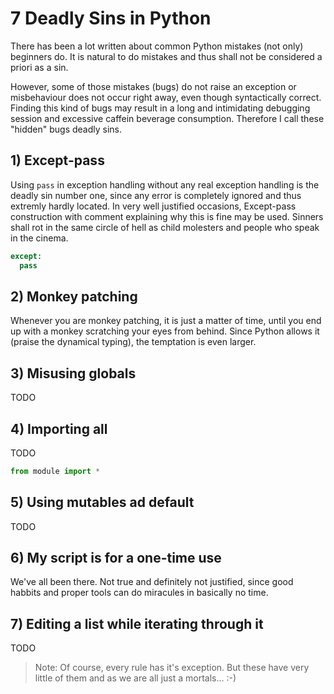# 7 Deadly Sins in Python

There has been a lot written about common Python mistakes (not only) beginners do. It is natural to do mistakes and thus shall not be considered a priori as a sin.

However, some of those mistakes (bugs) do not raise an exception or misbehaviour does not occur right away, even though syntactically correct. Finding this kind of bugs may result in a long and intimidating debugging session and excessive caffein beverage consumption. Therefore I call these "hidden" bugs deadly sins.

## 1) Except-pass

Using `pass` in exception handling without any real exception handling is the deadly sin number one, since any error is completely ignored and thus extremly hardly located. In very well justified occasions, Except-pass construction with comment explaining why this is fine may be used. Sinners shall rot in the same circle of hell as child molesters and people who speak in the cinema.
  ```python
  except:
    pass
  ```

## 2) Monkey patching

Whenever you are monkey patching, it is just a matter of time, until you end up with a monkey scratching your eyes from behind. Since Python allows it (praise the dynamical typing), the temptation is even larger.

## 3) Misusing globals

TODO

## 4) Importing all

TODO

```python
from module import *
```

## 5) Using mutables ad default

TODO

## 6) My script is for a one-time use

We've all been there. Not true and definitely not justified, since good habbits and proper tools can do miracules in basically no time.

## 7) Editing a list while iterating through it

TODO

> Note: Of course, every rule has it's exception. But these have very little of them and as we are all just a mortals... :-)

